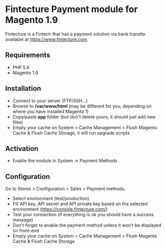 # Fintecture Payment module for Magento 1.9

Fintecture is a Fintech that has a payment solution via bank transfer available at https://www.fintecture.com.

## Requirements

- PHP 5.6
- Magento 1.9

## Installation

- Connect to your server (FTP/SSH...)
- Browse to **/var/www/html** (may be different for you, depending on where you have installed Magento 1)
- Copy/paste **app** folder (but don't delete yours, it should just add new files)
- Empty your cache on System > Cache Management > Flush Magento Cache & Flush Cache Storage, it will run upgrade scripts

## Activation

- Enable the module in System -> Payment Methods

## Configuration

Go to Stores > Configuration > Sales > Payment methods.

- Select environment (test/production)
- Fill API key, API secret and API private key based on the selected environment (https://console.fintecture.com/)
- Test your connection (if everything is ok you should have a success message)
- Don't forget to enable the payment method unless it won't be displayed on front-end
- Empty your cache on System > Cache Management > Flush Magento Cache & Flush Cache Storage